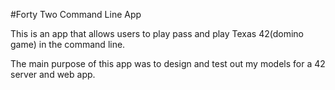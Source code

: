 #Forty Two Command Line App

This is an app that allows users to play pass and play Texas 42(domino game) in the command line.

The main purpose of this app was to design and test out my models for a 42 server and web app.